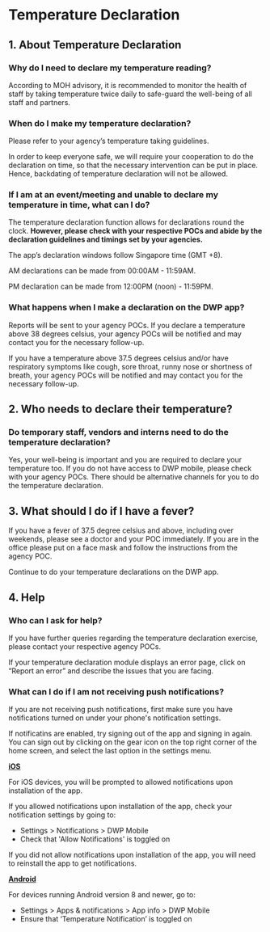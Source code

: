 # Temperature Declaration

## 1. About Temperature Declaration
### Why do I need to declare my temperature reading?
According to MOH advisory, it is recommended to monitor the health of staff by taking temperature twice daily to safe-guard the well-being of all staff and partners.

### When do I make my temperature declaration?
Please refer to your agency’s temperature taking guidelines. 

In order to keep everyone safe, we will require your cooperation to do the declaration on time, so that the necessary intervention can be put in place. Hence, backdating of temperature declaration will not be allowed.

### If I am at an event/meeting and unable to declare my temperature in time, what can I do?
The temperature declaration function allows for declarations round the clock. **However, please check with your respective POCs and abide by the declaration guidelines and timings set by your agencies.**

The app’s declaration windows follow Singapore time (GMT +8).

AM declarations can be made from 00:00AM - 11:59AM.

PM declaration can be made from 12:00PM (noon) - 11:59PM.


### What happens when I make a declaration on the DWP app?
Reports will be sent to your agency POCs. If you declare a temperature above 38 degrees celsius, your agency POCs will be notified and may contact you for the necessary follow-up.


If you have a temperature above 37.5 degrees celsius and/or have respiratory symptoms like cough, sore throat, runny nose or shortness of breath, your agency POCs will be notified and may contact you for the necessary follow-up.

## 2. Who needs to declare their temperature?

### Do temporary staff, vendors and interns need to do the temperature declaration?
Yes, your well-being is important and you are required to declare your temperature too. If you do not have access to DWP mobile, please check with your agency POCs. There should be alternative channels for you to do the temperature declaration.

## 3. What should I do if I have a fever?
If you have a fever of 37.5 degree celsius and above, including over weekends, please see a doctor and your POC immediately. If you are in the office please put on a face mask and follow the instructions from the agency POC.

Continue to do your temperature declarations on the DWP app.

## 4. Help
### Who can I ask for help?
If you have further queries regarding the temperature declaration exercise, please contact your respective agency POCs.

If your temperature declaration module displays an error page, click on “Report an error” and describe the issues that you are facing.

### What can I do if I am not receiving push notifications?
If you are not receiving push notifications, first make sure you have notifications turned on under your phone's notification settings. 

If notificatins are enabled, try signing out of the app and signing in again. You can sign out by clicking on the gear icon on the top right corner of the home screen, and select the last option in the settings menu.

**<u>iOS</u>**

For iOS devices, you will be prompted to allowed notifications upon installation of the app.

If you allowed notifications upon installation of the app, check your notification settings by going to:

* Settings > Notifications > DWP Mobile
* Check that 'Allow Notifications' is toggled on

If you did not allow notifications upon installation of the app, you will need to reinstall the app to get notifications.

**<u>Android</u>**

For devices running Android version 8 and newer, go to:
* Settings > Apps & notifications > App info > DWP Mobile
* Ensure that ‘Temperature Notification’ is toggled on


